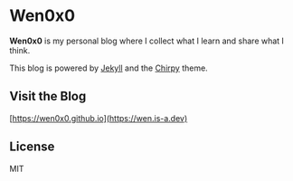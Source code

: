 # Wen0x0

**Wen0x0** is my personal blog where I collect what I learn and share what I think.  

This blog is powered by [Jekyll](https://jekyllrb.com/) and the [Chirpy](https://github.com/cotes2020/jekyll-theme-chirpy) theme.

## Visit the Blog

 [https://wen0x0.github.io](https://wen.is-a.dev)

## License

MIT

